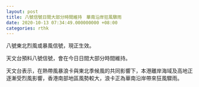 ```yaml
---
layout: post
title: 八號信號日間大部分時間維持　華南沿岸狂風驟雨
date: 2020-10-13 07:34:49.000000000 +08:00
categories: rthk
---
```


八號東北烈風或暴風信號，現正生效。

天文台預料八號信號，會在今日日間大部分時間維持。

天文台表示，在熱帶風暴浪卡與東北季候風的共同影響下，本港離岸海域及高地正逐漸受烈風影響，香港南部地區風勢較大，浪卡正為華南沿岸帶來狂風驟雨。
